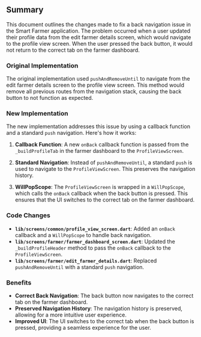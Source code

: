 ## Summary

This document outlines the changes made to fix a back navigation issue in the Smart Farmer application. The problem occurred when a user updated their profile data from the edit farmer details screen, which would navigate to the profile view screen. When the user pressed the back button, it would not return to the correct tab on the farmer dashboard.

### Original Implementation

The original implementation used `pushAndRemoveUntil` to navigate from the edit farmer details screen to the profile view screen. This method would remove all previous routes from the navigation stack, causing the back button to not function as expected.

### New Implementation

The new implementation addresses this issue by using a callback function and a standard `push` navigation. Here's how it works:

1.  **Callback Function**: A new `onBack` callback function is passed from the `_buildProfileTab` in the farmer dashboard to the `ProfileViewScreen`.

2.  **Standard Navigation**: Instead of `pushAndRemoveUntil`, a standard `push` is used to navigate to the `ProfileViewScreen`. This preserves the navigation history.

3.  **WillPopScope**: The `ProfileViewScreen` is wrapped in a `WillPopScope`, which calls the `onBack` callback when the back button is pressed. This ensures that the UI switches to the correct tab on the farmer dashboard.

### Code Changes

-   **`lib/screens/common/profile_view_screen.dart`**: Added an `onBack` callback and a `WillPopScope` to handle back navigation.
-   **`lib/screens/farmer/farmer_dashboard_screen.dart`**: Updated the `_buildProfileHeader` method to pass the `onBack` callback to the `ProfileViewScreen`.
-   **`lib/screens/farmer/edit_farmer_details.dart`**: Replaced `pushAndRemoveUntil` with a standard `push` navigation.

### Benefits

-   **Correct Back Navigation**: The back button now navigates to the correct tab on the farmer dashboard.
-   **Preserved Navigation History**: The navigation history is preserved, allowing for a more intuitive user experience.
-   **Improved UI**: The UI switches to the correct tab when the back button is pressed, providing a seamless experience for the user.

